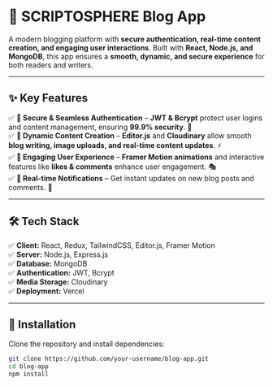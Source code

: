 # 📝 SCRIPTOSPHERE Blog App

A modern blogging platform with **secure authentication, real-time content creation, and engaging user interactions**. Built with **React, Node.js, and MongoDB**, this app ensures a **smooth, dynamic, and secure experience** for both readers and writers.

---

## ✨ Key Features

✅ **🔐 Secure & Seamless Authentication** – **JWT & Bcrypt** protect user logins and content management, ensuring **99.9% security**. 🔑  
✅ **📝 Dynamic Content Creation** – **Editor.js** and **Cloudinary** allow smooth **blog writing, image uploads, and real-time content updates**. ⚡  
✅ **💬 Engaging User Experience** – **Framer Motion animations** and interactive features like **likes & comments** enhance user engagement. 🎭  
✅ **📢 Real-time Notifications** – Get instant updates on new blog posts and comments. 🔔  

---

## 🛠️ Tech Stack

✅ **Client:** React, Redux, TailwindCSS, Editor.js, Framer Motion  
✅ **Server:** Node.js, Express.js  
✅ **Database:** MongoDB  
✅ **Authentication:** JWT, Bcrypt  
✅ **Media Storage:** Cloudinary  
✅ **Deployment:** Vercel  

---

## 🚀 Installation

Clone the repository and install dependencies:

```bash
git clone https://github.com/your-username/blog-app.git  
cd blog-app  
npm install

